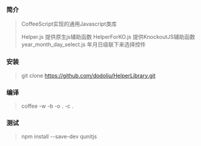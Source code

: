 ### 简介
> CoffeeScript实现的通用Javascript类库
> 
> Helper.js 提供原生js辅助函数
> HelperForKO.js 提供KnockoutJS辅助函数
> year_month_day_select.js 年月日级联下来选择控件

### 安装
> git clone https://github.com/dodoliu/HelperLibrary.git

### 编译
> coffee -w -b -o . -c .

### 测试
> npm install --save-dev qunitjs

